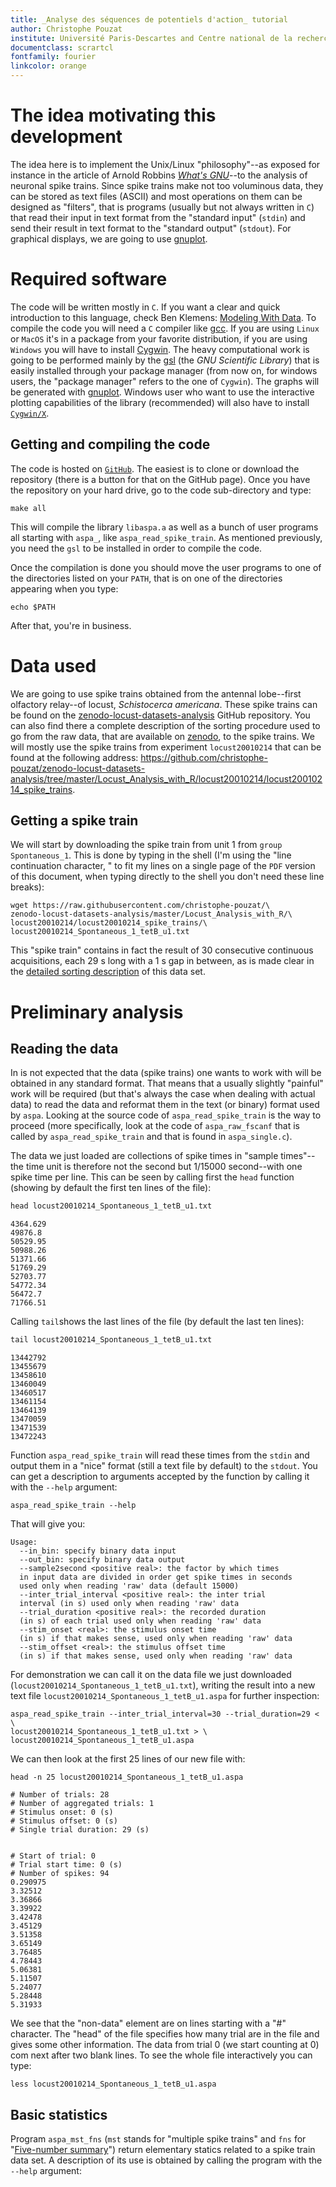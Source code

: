 ```yaml
---
title: _Analyse des séquences de potentiels d'action_ tutorial
author: Christophe Pouzat
institute: Université Paris-Descartes and Centre national de la recherche scientitfique
documentclass: scrartcl
fontfamily: fourier
linkcolor: orange
---
```


# The idea motivating this development

The idea here is to implement the Unix/Linux "philosophy"--as exposed for instance in the article of Arnold Robbins [_What's GNU_](http://www.linuxjournal.com/article/2762)--to the analysis of neuronal spike trains. Since spike trains make not too voluminous data, they can be stored as text files (ASCII) and most operations on them can be designed as "filters", that is programs (usually but not always written in `C`) that read their input in text format from the "standard input" (`stdin`) and send their result in text format to the "standard output" (`stdout`). For graphical displays, we are going to use [gnuplot](http://gnuplot.info/).

# Required software

The code will be written mostly in `C`. If you want a clear and quick introduction to this language, check Ben Klemens: [Modeling With Data](http://modelingwithdata.org/about_the_book.html). To compile the code you will need a `C` compiler like [gcc](https://gcc.gnu.org/). If you are using `Linux` or `MacOS` it's in a package from your favorite distribution, if you are using `Windows` you will have to install [Cygwin](https://cygwin.com/index.html). The heavy computational work is going to be performed mainly by the [gsl](http://www.gnu.org/software/gsl/) (the _GNU Scientific Library_) that is easily installed through your package manager (from now on, for windows users, the "package manager" refers to the one of `Cygwin`). The graphs will be generated with [gnuplot](http://www.gnuplot.info/). Windows user who want to use the interactive plotting capabilities of the library (recommended) will also have to install [`Cygwin/X`](http://x.cygwin.com/).

## Getting and compiling the code

The code is hosted on [`GitHub`](https://github.com/christophe-pouzat/aspa). The easiest is to clone or download the repository (there is a button for that on the GitHub page). Once you have the repository on your hard drive, go to the code sub-directory and type:

~~~{#make .bash}
make all
~~~

This will compile the library `libaspa.a` as well as a bunch of user programs all starting with `aspa_`, like `aspa_read_spike_train`. As mentioned previously, you need the `gsl` to be installed in order to compile the code. 

Once the compilation is done you should move the user programs to one of the directories listed on your `PATH`, that is on one of the directories appearing when you type:

~~~{#echo-PATH}
echo $PATH
~~~

After that, you're in business.

# Data used

We are going to use spike trains obtained from the antennal lobe--first olfactory relay--of locust, _Schistocerca americana_. These spike trains can be found on the [zenodo-locust-datasets-analysis](https://christophe-pouzat.github.io/zenodo-locust-datasets-analysis/) GitHub repository. You can also find there a complete description of the sorting procedure used to go from the raw data, that are available on [zenodo](https://zenodo.org/record/21589), to the spike trains. We will mostly use the spike trains from experiment `locust20010214` that can be found at the following address: <https://github.com/christophe-pouzat/zenodo-locust-datasets-analysis/tree/master/Locust_Analysis_with_R/locust20010214/locust20010214_spike_trains>.

## Getting a spike train

We will start by downloading the spike train from unit 1 from `group` `Spontaneous_1`. This is done by typing in the shell (I'm using the "line continuation character, \" to fit my lines on a single page of the `PDF` version of this document, when typing directly to the shell you don't need these line breaks):

~~~{#download-locust20010214_Spontaneous_1_tetB_u1 .bash}
wget https://raw.githubusercontent.com/christophe-pouzat/\
zenodo-locust-datasets-analysis/master/Locust_Analysis_with_R/\
locust20010214/locust20010214_spike_trains/\
locust20010214_Spontaneous_1_tetB_u1.txt
~~~

This "spike train" contains in fact the result of 30 consecutive continuous acquisitions, each 29 s long with a 1 s gap in between, as is made clear in the [detailed sorting description](https://christophe-pouzat.github.io/zenodo-locust-datasets-analysis/Locust_Analysis_with_R/locust20010214/Sorting_20010214_tetB.html) of this data set.

# Preliminary analysis

## Reading the data

In is not expected that the data (spike trains) one wants to work with will be obtained in any standard format. That means that a usually slightly "painful" work will be required (but that's always the case when dealing with actual data) to read the data and reformat them in the text (or binary) format used by `aspa`. Looking at the source code of `aspa_read_spike_train` is the way to proceed (more specifically, look at the code of `aspa_raw_fscanf` that is called by `aspa_read_spike_train` and that is found in `aspa_single.c`). 

The data we just loaded are collections of spike times in "sample times"--the time unit is therefore not the second but 1/15000 second--with one spike time per line. This can be seen by calling first the `head` function (showing by default the first ten lines of the file):

~~~{#head-locust20010214_Spontaneous_1_tetB_u1.txt .bash}
head locust20010214_Spontaneous_1_tetB_u1.txt
~~~

~~~
4364.629
49876.8
50529.95
50988.26
51371.66
51769.29
52703.77
54772.34
56472.7
71766.51
~~~

Calling `tail`shows the last lines of the file (by default the last ten lines):

~~~{#tail-locust20010214_Spontaneous_1_tetB_u1.txt .bash}
tail locust20010214_Spontaneous_1_tetB_u1.txt
~~~

~~~
13442792
13455679
13458610
13460049
13460517
13461154
13464139
13470059
13471539
13472243
~~~

Function `aspa_read_spike_train` will read these times from the `stdin` and output them in a "nice" format (still a text file by default) to the `stdout`. You can get a description to arguments accepted by the function by calling it with the `--help` argument:

~~~{#aspa_read_spike_train-help}
aspa_read_spike_train --help
~~~

That will give you:

~~~
Usage: 
  --in_bin: specify binary data input
  --out_bin: specify binary data output
  --sample2second <positive real>: the factor by which times
  in input data are divided in order get spike times in seconds
  used only when reading 'raw' data (default 15000)
  --inter_trial_interval <positive real>: the inter trial
  interval (in s) used only when reading 'raw' data
  --trial_duration <positive real>: the recorded duration
  (in s) of each trial used only when reading 'raw' data
  --stim_onset <real>: the stimulus onset time
  (in s) if that makes sense, used only when reading 'raw' data
  --stim_offset <real>: the stimulus offset time
  (in s) if that makes sense, used only when reading 'raw' data
~~~

For demonstration we can call it on the data file we just downloaded (`locust20010214_Spontaneous_1_tetB_u1.txt`), writing the result into a new text file `locust20010214_Spontaneous_1_tetB_u1.aspa` for further inspection:

~~~{#aspa_read_spike_train-locust20010214_Spontaneous_1_tetB_u1 .bash}
aspa_read_spike_train --inter_trial_interval=30 --trial_duration=29 < \
locust20010214_Spontaneous_1_tetB_u1.txt > \
locust20010214_Spontaneous_1_tetB_u1.aspa
~~~

We can then look at the first 25 lines of our new file with:

~~~{.bash}
head -n 25 locust20010214_Spontaneous_1_tetB_u1.aspa 
~~~

~~~
# Number of trials: 28
# Number of aggregated trials: 1
# Stimulus onset: 0 (s)
# Stimulus offset: 0 (s)
# Single trial duration: 29 (s)


# Start of trial: 0
# Trial start time: 0 (s)
# Number of spikes: 94
0.290975
3.32512
3.36866
3.39922
3.42478
3.45129
3.51358
3.65149
3.76485
4.78443
5.06381
5.11507
5.24077
5.28448
5.31933
~~~

We see that the "non-data" element are on lines starting with a "#" character. The "head" of the file specifies how many trial are in the file and gives some other information. The data from trial 0 (we start counting at 0) com next after two blank lines. To see the whole file interactively you can type:

~~~{.bash}
less locust20010214_Spontaneous_1_tetB_u1.aspa 
~~~

## Basic statistics

Program `aspa_mst_fns` (`mst` stands for "multiple spike trains" and `fns` for "[Five-number summary](https://en.wikipedia.org/wiki/Five-number_summary)") return elementary statics related to a spike train data set. A description of its use is obtained by calling the program with the `--help` argument:

~~~{#aspa_mst_fns-help .bash}
~~~

